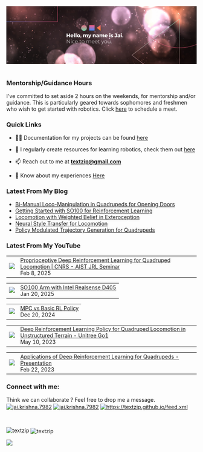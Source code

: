 <img align="right" alt="GIF" src="banner_new.png" width="1491" />       

$~$

### Mentorship/Guidance Hours
I've committed to set aside 2 hours on the weekends, for mentorship and/or guidance. This is particularly geared towards sophomores and freshmen who wish to get started with robotics. Click [here](https://calendar.app.google/4SSiiENYY4oXaR7aA) to schedule a meet.

### Quick Links

- 👨‍💻 Documentation for my projects can be found [here](https://textzip.github.io/projects/)

- 📝 I regularly create resources for learning robotics, check them out [here](https://textzip.github.io/resources/)

- 📫 Reach out to me at **textzip@gmail.com**

- 📄 Know about my experiences [Here](https://textzip.github.io/about/)

### Latest From My Blog
<!-- BLOG-POST-LIST:START -->
- [Bi-Manual Loco-Manipulation in Quadrupeds for Opening Doors](https://textzip.github.io/posts/BiMan-DRL/)
- [Getting Started with SO100 for Reinforcement Learning](https://textzip.github.io/posts/GS-SO-100/)
- [Locomotion with Weighted Belief in Exteroception](https://textzip.github.io/posts/LIDAR-DRL/)
- [Neural Style Transfer for Locomotion](https://textzip.github.io/posts/NST-DRL/)
- [Policy Modulated Trajectory Generation for Quadrupeds](https://textzip.github.io/posts/FTG-DRL/)
<!-- BLOG-POST-LIST:END -->

### Latest From My YouTube

<!-- YOUTUBE:START -->
<table><tr><td><a href="https://www.youtube.com/watch?v=WsgMt6tN6nI"><img width="140px" src="https://images.weserv.nl/?url=i.ytimg.com/vi/WsgMt6tN6nI/hqdefault.jpg"></a></td>
<td><a href="https://www.youtube.com/watch?v=WsgMt6tN6nI">Proprioceptive Deep Reinforcement Learning for Quadruped Locomotion | CNRS - AIST JRL Seminar</a><br/>Feb 8, 2025</td></tr></table>
<table><tr><td><a href="https://www.youtube.com/watch?v=tXi-rkQwmaE"><img width="140px" src="https://images.weserv.nl/?url=i.ytimg.com/vi/tXi-rkQwmaE/hqdefault.jpg"></a></td>
<td><a href="https://www.youtube.com/watch?v=tXi-rkQwmaE">SO100 Arm with Intel Realsense D405</a><br/>Jan 20, 2025</td></tr></table>
<table><tr><td><a href="https://www.youtube.com/watch?v=-cx2S0UZeyg"><img width="140px" src="https://images.weserv.nl/?url=i.ytimg.com/vi/-cx2S0UZeyg/hqdefault.jpg"></a></td>
<td><a href="https://www.youtube.com/watch?v=-cx2S0UZeyg">MPC vs Basic RL Policy</a><br/>Dec 20, 2024</td></tr></table>
<table><tr><td><a href="https://www.youtube.com/watch?v=YXFAZwNgo7Y"><img width="140px" src="https://images.weserv.nl/?url=i.ytimg.com/vi/YXFAZwNgo7Y/hqdefault.jpg"></a></td>
<td><a href="https://www.youtube.com/watch?v=YXFAZwNgo7Y">Deep Reinforcement Learning Policy for Quadruped Locomotion in   Unstructured Terrain - Unitree Go1</a><br/>May 10, 2023</td></tr></table>
<table><tr><td><a href="https://www.youtube.com/watch?v=Mq8utqI5-_g"><img width="140px" src="https://images.weserv.nl/?url=i.ytimg.com/vi/Mq8utqI5-_g/hqdefault.jpg"></a></td>
<td><a href="https://www.youtube.com/watch?v=Mq8utqI5-_g">Applications of Deep Reinforcement Learning for Quadrupeds - Presentation</a><br/>Feb 22, 2023</td></tr></table><!-- YOUTUBE:END -->


<h3 align="left">Connect with me:</h3>

<p align="left">
  Think we can collaborate ? Feel free to drop me a message. <br>
<a href="mailto:textzip@gmail.com" target="blank"><img align="center" src="https://cdn.worldvectorlogo.com/logos/official-gmail-icon-2020-.svg" alt="jai.krishna.7982" height="30" width="40" /></a>
<a href="https://facebook.com/jai.krishna.7982/" target="blank"><img align="center" src="https://cdn.worldvectorlogo.com/logos/facebook-4.svg" alt="jai.krishna.7982" height="30" width="40" /></a>
<a href="https://www.linkedin.com/in/jai-krishna-9b0663170/" target="blank"><img align="center" src="https://cdn.worldvectorlogo.com/logos/linkedin-icon-2.svg" alt="https://textzip.github.io/feed.xml" height="30" width="40" /></a>
</p>

$~$

<p><img align="left" src="https://github-readme-repo-859lakatt-textzip.vercel.app/api/top-langs?username=textzip&show_icons=true&theme=dark&locale=en&layout=compact" alt="textzip" /></p>

<p>&nbsp;<img align="center" src="https://github-readme-repo-859lakatt-textzip.vercel.app/api?username=textzip&show_icons=true&theme=dark&locale=en" alt="textzip" /></p>

![](https://komarev.com/ghpvc/?username=TextZip&style=for-the-badge)
